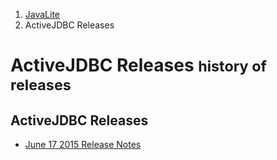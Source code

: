<ol class=breadcrumb>
   <li><a href=/>JavaLite</a></li>
   <li class=active>ActiveJDBC Releases</li>
</ol>
<div class=page-header>
   <h1>ActiveJDBC Releases <small>history of releases</small></h1>
</div>

## ActiveJDBC Releases

* [June 17 2015 Release Notes](activejdbc-release-notes-june17-2015)


